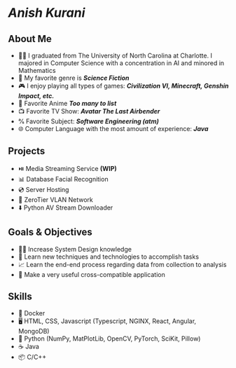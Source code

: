 # ___Anish Kurani___

## About Me

- 👨‍🎓 I graduated from The University of North Carolina at Charlotte. I majored in Computer Science with a concentration in AI and minored in Mathematics
- 🔭 My favorite genre is ***Science Fiction***
- 🎮 I enjoy playing all types of games: ***Civilization VI, Minecraft, Genshin Impact, etc.***
- 🍥 Favorite Anime ***Too many to list***
- 📺 Favorite TV Show: ***Avatar The Last Airbender***
- ℁ Favorite Subject: ***Software Engineering (atm)***
- 🌐 Computer Language with the most amount of experience: ***Java***

## Projects
- ⏯️ Media Streaming Service **(WIP)**
- 📊 Database Facial Recognition
- 💿 Server Hosting
- 🛜 ZeroTier VLAN Network
- ⬇️ Python AV Stream Downloader

## Goals & Objectives
- 🧑‍🏫 Increase System Design knowledge
- 💯 Learn new techniques and technologies to accomplish tasks
- 📈 Learn the end-end process regarding data from collection to analysis
- 📱 Make a very useful cross-compatible application

## Skills

- 🐳 Docker
- 🖥️ HTML, CSS, Javascript (Typescript, NGINX, React, Angular, MongoDB)
- 🐍 Python (NumPy, MatPlotLib, OpenCV, PyTorch, SciKit, Pillow)
- ☕️ Java
- 📦 C/C++

<!--
**QuantumCubed/QuantumCubed** is a ✨ _special_ ✨ repository because its `README.md` (this file) appears on your GitHub profile.

Here are some ideas to get you started:

- 🔭 I’m currently working on ...
- 🌱 I’m currently learning ...
- 👯 I’m looking to collaborate on ...
- 🤔 I’m looking for help with ...
- 💬 Ask me about ...
- 📫 How to reach me: ...
- 😄 Pronouns: ...
- ⚡ Fun fact: ...
-->
